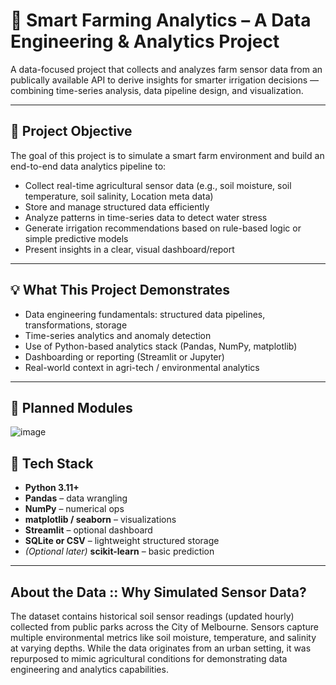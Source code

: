
# 🌿 Smart Farming Analytics – A Data Engineering & Analytics Project

A data-focused project that collects and analyzes farm sensor data from an publically available API to derive insights for smarter irrigation decisions — combining time-series analysis, data pipeline design, and visualization.

---

## 📌 Project Objective

The goal of this project is to simulate a smart farm environment and build an end-to-end data analytics pipeline to:

- Collect real-time agricultural sensor data (e.g., soil moisture, soil temperature, soil salinity, Location meta data)
- Store and manage structured data efficiently
- Analyze patterns in time-series data to detect water stress
- Generate irrigation recommendations based on rule-based logic or simple predictive models
- Present insights in a clear, visual dashboard/report

---

## 💡 What This Project Demonstrates

- Data engineering fundamentals: structured data pipelines, transformations, storage
- Time-series analytics and anomaly detection
- Use of Python-based analytics stack (Pandas, NumPy, matplotlib)
- Dashboarding or reporting (Streamlit or Jupyter)
- Real-world context in agri-tech / environmental analytics

---

## 🧩 Planned Modules


![image](https://github.com/user-attachments/assets/8a7ef0be-4dc5-4fc6-b484-0f7cfc08071b)






## 🔧 Tech Stack

- **Python 3.11+**
- **Pandas** – data wrangling
- **NumPy** – numerical ops
- **matplotlib / seaborn** – visualizations
- **Streamlit** – optional dashboard
- **SQLite or CSV** – lightweight structured storage
- *(Optional later)* **scikit-learn** – basic prediction

---
## About the Data :: Why Simulated Sensor Data?

The dataset contains historical soil sensor readings (updated hourly) collected from public parks across the City of Melbourne. Sensors capture multiple environmental metrics like soil moisture, temperature, and salinity at varying depths. While the data originates from an urban setting, it was repurposed to mimic agricultural conditions for demonstrating data engineering and analytics capabilities.
